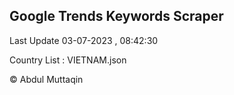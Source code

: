 

## Google Trends Keywords Scraper 
 
Last Update 03-07-2023 , 08:42:30

Country List :
VIETNAM.json



© Abdul Muttaqin 
